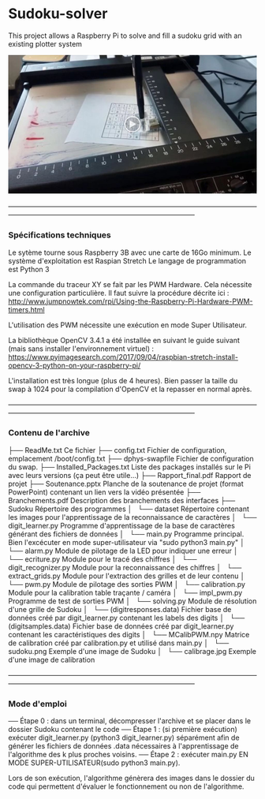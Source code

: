 # Sudoku-solver
This project allows a Raspberry Pi to solve and fill a sudoku grid with an existing plotter system

[![Watch the video](https://github.com/bonnetv/Sudoku-solver/blob/master/img/Capture.JPG)](https://drive.google.com/open?id=1vr8ph6N277OrLa1NCr08aWasJZEI5jlR)

———————————————————————————————————————————————————————————————
### Spécifications techniques ###

Le sytème tourne sous Raspberry 3B avec une carte de 16Go minimum.
Le système d'exploitation est Raspian Stretch
Le langage de programmation est Python 3

La commande du traceur XY se fait par les PWM Hardware.
Cela nécessite une configuration particulière.
Il faut suivre la procédure décrite ici :
http://www.jumpnowtek.com/rpi/Using-the-Raspberry-Pi-Hardware-PWM-timers.html

L'utilisation des PWM nécessite une exécution en mode Super Utilisateur.

La bibliothèque OpenCV 3.4.1 a été installée en suivant le guide suivant
(mais sans installer l'environnement virtuel) :
https://www.pyimagesearch.com/2017/09/04/raspbian-stretch-install-opencv-3-python-on-your-raspberry-pi/

L'installation est très longue (plus de 4 heures).
Bien passer la taille du swap à 1024 pour la compilation d'OpenCV
et la repasser en normal après.

———————————————————————————————————————————————————————————————
### Contenu de l'archive ###

├── ReadMe.txt					Ce fichier
├── config.txt					Fichier de configuration, emplacement /boot/config.txt
├── dphys-swapfile				Fichier de configuration du swap. 
├── Installed_Packages.txt		Liste des packages installés sur le Pi avec leurs versions (ça peut être utile...)
├── Rapport_final.pdf			Rapport de projet
├── Soutenance.pptx				Planche de la soutenance de projet (format PowerPoint) contenant un lien vers la vidéo présentée
├── Branchements.pdf			Description des branchements des interfaces
├── Sudoku						Répertoire des programmes
│   └── dataset					Répertoire contenant les images pour l'apprentissage de la reconnaissance de caractères
│   └── digit_learner.py		Programme d'apprentissage de la base de caractères générant des fichiers de données
│   └── main.py					Programme principal. Bien l'excécuter en mode super-utilisateur via "sudo python3 main.py"
│   └── alarm.py				Module de pilotage de la LED pour indiquer une erreur
│   └── ecriture.py				Module pour le tracé des chiffres
│   └── digit_recognizer.py		Module pour la reconnaissance des chiffres
│   └── extract_grids.py		Module pour l'extraction des grilles et de leur contenu
│   └── pwm.py					Module de pilotage des sorties PWM
│   └── calibration.py			Module pour la calibration table traçante / caméra
│   └── impl_pwm.py				Programme de test de sorties PWM
│   └── solving.py				Module de résolution d'une grille de Sudoku
│   └── (digitresponses.data)	Fichier base de données créé par digit_learner.py contenant les labels des digits
│   └── (digitsamples.data)		Fichier base de données créé par digit_learner.py contenant les caractéristiques des digits
│   └── MCalibPWM.npy			Matrice de calibration créé par calibration.py et utilisé dans main.py
│   └── sudoku.png				Exemple d'une image de Sudoku
│   └── calibrage.jpg			Exemple d'une image de calibration

———————————————————————————————————————————————————————————————
### Mode d'emploi ###

── Étape 0 : dans un terminal, décompresser l'archive et se placer dans le dossier Sudoku contenant le code
── Étape 1 : (si première exécution) exécuter digit_learner.py (python3 digit_learner.py) séparément afin de générer les fichiers de données .data nécessaires à l'apprentissage de l'algorithme des k plus proches voisins.
── Étape 2 : exécuter main.py EN MODE SUPER-UTILISATEUR(sudo python3 main.py).

Lors de son exécution, l'algorithme génèrera des images dans le dossier du code qui permettent d'évaluer le fonctionnement ou non de l'algorithme.
